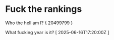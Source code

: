 # Fuck the rankings

Who the hell am I?
{ 20499799 }

What fucking year is it?
[ 2025-06-16T17:20:00Z ]

